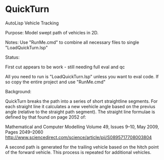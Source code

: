 # QuickTurn
AutoLisp Vehicle Tracking

Purpose:  Model swept path of vehicles in 2D.

Notes:  Use "RunMe.cmd" to combine all necessary files to single "LoadQuickTurn.lsp"

Status:

First cut appears to be work - still needing full eval and qc

All you need to run is "LoadQuickTurn.lsp" unless you want to eval code.  If so copy the entire project and use "RunMe.cmd"

Background:

QuickTurn breaks the path into a series of short straightline segments.  For each straight line it calculates a new veehicle angle based on the previus angle (relative to the straight path segment).  The straight line formulae is defined by that found on page 2052 of:

Mathematical and Computer Modelling
Volume 49, Issues 9–10, May 2009, Pages 2049–2060
http://www.sciencedirect.com/science/article/pii/S0895717708003804

A second path is generated for the trailing vehicle based on the hitch point of the forward vehicle.  This process is repeated for additional vehicles.

